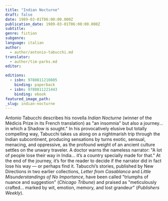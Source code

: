 ```yaml
---
title: "Indian Nocturne"
draft: false
date: 1989-03-01T06:00:00.000Z
publication_date: 1989-03-01T06:00:00.000Z
subtitle:
genre: fiction
subgenre:
language: italian
author:
  - author/antonio-tabucchi.md
translator:
  - author/tim-parks.md
editor:

editions:
  - isbn: 9780811210805
    binding: paperback
  - isbn: 9780811221443
    binding: ebook
featured_image_path:
_slug: indian-nocturne
---
```


Antonio Tabucchi describes his novella _Indian Nocturne_ (winner of the Médicis Prize in its French translation) as "an insomnia" but also a journey... in which a Shadow is sought." In his provocatively elusive but totally compelling way, Tabucchi takes us along on a nightmarish trip through the Indian subcontinent, producing sensations by turns exotic, sensual, menacing, and oppressive, as the profound weight of an ancient culture settles on the unwary traveler. A doctor warns the nameless narrator: "A lot of people lose their way in India... it’s a country specially made for that." At the end of the journey, it’s for the reader to decide if the narrator did in fact lose his way — or perhaps find it. Tabucchi’s stories, published by New Directions in two earlier collections, _Letter from Casablanca_ and _Little Misunderstandings of No Importance_, have been called "triumphs of nuance and suggestion" (_Chicago Tribune_) and praised as "meticulously crafted... marked by wit, emotion, memory, and lost grandeur" (_Publishers Weekly_).

